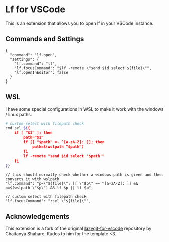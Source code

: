 # Lf for VSCode

This is an extension that allows you to open lf in your VSCode instance.

## Commands and Settings

```jsonc
{
  "command": "lf.open",
  "settings": {
    "lf.command": "lf",
    "lf.focusCommand": "$lf -remote \"send $id select ${file}\"",
    "lf.openInEditor": false
  }
}
```

## WSL

I have some special configurations in WSL to make it work with the windows / linux paths.

```bash
# custom select with filepath check
cmd sel ${{
    if [ "$1" ]; then
        path="$1"
        if [[ "$path" =~ ^[a-zA-Z]: ]]; then
            path=$(wslpath "$path")
        fi
        lf -remote "send $id select '$path'"
    fi
}}
```

```jsonc
// this should normally check whether a windows path is given and then converts it with wslpath
"lf.command": "p=\"${file}\"; [[ \"$p\" =~ ^[a-zA-Z]: ]] && p=$(wslpath \"$p\") && lf $p || lf $p",

// custom select with filepath check
"lf.focusCommand": ":sel \"${file}\"",
```

## Acknowledgements

This extension is a fork of the original [lazygit-for-vscode](https://github.com/Chaitanya-Shahare/lazygit-for-vscode) repository by Chaitanya Shahare.
Kudos to him for the template <3.
